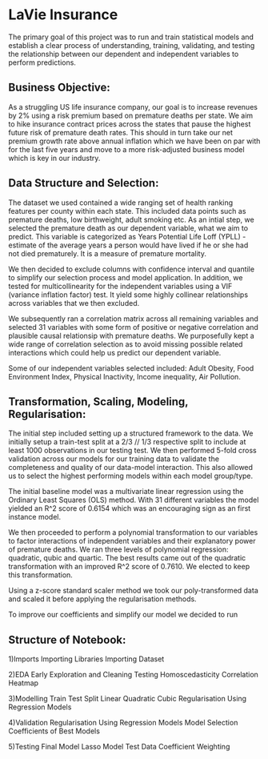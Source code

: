 # LaVie Insurance

The primary goal of this project was to run and train statistical models and establish a clear process of understanding, training, validating, and testing the relationship between our dependent and independent variables to perform predictions.

## Business Objective:

As a struggling US life insurance company, our goal is to increase revenues by 2% using a risk premium based on premature deaths per state. We aim to hike insurance contract prices across the states that pause the highest future risk of premature death rates. This should in turn take our net premium growth rate above annual inflation which we have been on par with for the last five years and move to a more risk-adjusted business model which is key in our industry. 

## Data Structure and Selection: 

The dataset we used contained a wide ranging set of health ranking features per county within each state. This included data points such as premature deaths, low birthweight, adult smoking etc. As an intial step, we selected the premature death as our dependent variable, what we aim to predict. This variable is categorized as Years Potential Life Loff (YPLL) - estimate of the average years a person would have lived if he or she had not died prematurely. It is a measure of premature mortality. 

We then decided to exclude columns with confidence interval and quantile to simplify our selection process and model application. In addition, we tested for multicollinearity for the independent variables using a VIF (variance inflation factor) test. It yield some highly collinear relationships across variables that we then excluded. 

We subsequently ran a correlation matrix across all remaining variables and selected 31 variables with some form of positive or negative correlation and plausible causal relationsip with premature deaths. We purposefully kept a wide range of correlation selection as to avoid missing possible related interactions which could help us predict our dependent variable.

Some of our independent variables selected included: Adult Obesity, Food Environment Index, Physical Inactivity, Income inequality, Air Pollution.


## Transformation, Scaling, Modeling, Regularisation:

The initial step included setting up a structured framework to the data. We initially setup a train-test split at a 2/3 // 1/3 respective split to include at least 1000 observations in our testing test. We then performed 5-fold cross validation across our models for our training data to validate the completeness and quality of our data-model interaction. This also allowed us to select the highest performing models within each model group/type. 

The initial baseline model was a multivariate linear regression using the Ordinary Least Squares (OLS) method. With 31 different variables the model yielded an R^2 score of 0.6154 which was an encouraging sign as an first instance model.

We then proceeded to perform a polynomial transformation to our variables to factor interactions of independent variables and their explanatory power of premature deaths. We ran three levels of polynomial regression: quadratic, qubic and quartic. The best results came out of the quadratic transformation with an improved R^2 score of 0.7610. We elected to keep this transformation.  

Using a z-score standard scaler method we took our poly-transformed data and scaled it before applying the regularisation methods. 

To improve our coefficients and simplify our model we decided to run 


## Structure of Notebook:
1)Imports
    Importing Libraries
    Importing Dataset

2)EDA
    Early Exploration and Cleaning
    Testing Homoscedasticity
    Correlation Heatmap

3)Modelling
    Train Test Split
    Linear
    Quadratic
    Cubic
    Regularisation Using Regression Models

4)Validation
    Regularisation Using Regression Models
    Model Selection
    Coefficients of Best Models

5)Testing Final Model
    Lasso Model Test Data
    Coefficient Weighting
